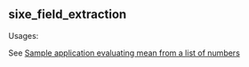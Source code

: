 ## sixe_field_extraction

Usages: 

See [Sample application evaluating mean from a list of numbers](../extraction_engine_tests/samples/program_1)